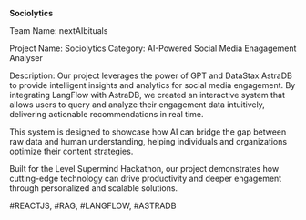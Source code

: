 **Sociolytics**

Team Name: nextAIbituals

Project Name: Sociolytics
Category: AI-Powered Social Media Enagagement Analyser

Description:
Our project leverages the power of GPT and DataStax AstraDB to provide intelligent insights and analytics for social media engagement. By integrating LangFlow with AstraDB, we created an interactive system that allows users to query and analyze their engagement data intuitively, delivering actionable recommendations in real time.

This system is designed to showcase how AI can bridge the gap between raw data and human understanding, helping individuals and organizations optimize their content strategies.

Built for the Level Supermind Hackathon, our project demonstrates how cutting-edge technology can drive productivity and deeper engagement through personalized and scalable solutions.

#REACTJS, #RAG, #LANGFLOW, #ASTRADB
